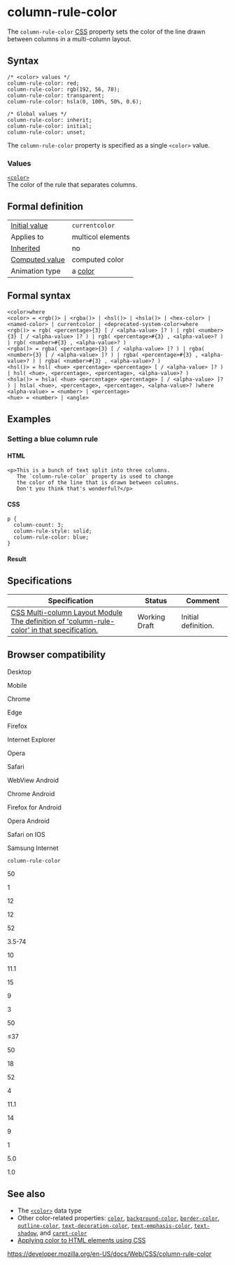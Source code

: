 # column-rule-color

The `column-rule-color` [CSS](https://developer.mozilla.org/en-US/docs/Web/CSS) property sets the color of the line drawn between columns in a multi-column layout.

## Syntax

    /* <color> values */
    column-rule-color: red;
    column-rule-color: rgb(192, 56, 78);
    column-rule-color: transparent;
    column-rule-color: hsla(0, 100%, 50%, 0.6);

    /* Global values */
    column-rule-color: inherit;
    column-rule-color: initial;
    column-rule-color: unset;

The `column-rule-color` property is specified as a single `<color>` value.

### Values

[`<color>`](color_value)  
The color of the rule that separates columns.

## Formal definition

<table><tbody><tr class="odd"><td><a href="initial_value">Initial value</a></td><td><code>currentcolor</code></td></tr><tr class="even"><td>Applies to</td><td>multicol elements</td></tr><tr class="odd"><td><a href="inheritance">Inherited</a></td><td>no</td></tr><tr class="even"><td><a href="computed_value">Computed value</a></td><td>computed color</td></tr><tr class="odd"><td>Animation type</td><td>a <a href="color_value#interpolation">color</a></td></tr></tbody></table>

## Formal syntax

    <color>where
    <color> = <rgb()> | <rgba()> | <hsl()> | <hsla()> | <hex-color> | <named-color> | currentcolor | <deprecated-system-color>where
    <rgb()> = rgb( <percentage>{3} [ / <alpha-value> ]? ) | rgb( <number>{3} [ / <alpha-value> ]? ) | rgb( <percentage>#{3} , <alpha-value>? ) | rgb( <number>#{3} , <alpha-value>? )
    <rgba()> = rgba( <percentage>{3} [ / <alpha-value> ]? ) | rgba( <number>{3} [ / <alpha-value> ]? ) | rgba( <percentage>#{3} , <alpha-value>? ) | rgba( <number>#{3} , <alpha-value>? )
    <hsl()> = hsl( <hue> <percentage> <percentage> [ / <alpha-value> ]? ) | hsl( <hue>, <percentage>, <percentage>, <alpha-value>? )
    <hsla()> = hsla( <hue> <percentage> <percentage> [ / <alpha-value> ]? ) | hsla( <hue>, <percentage>, <percentage>, <alpha-value>? )where
    <alpha-value> = <number> | <percentage>
    <hue> = <number> | <angle>

## Examples

### Setting a blue column rule

#### HTML

    <p>This is a bunch of text split into three columns.
       The `column-rule-color` property is used to change
       the color of the line that is drawn between columns.
       Don't you think that's wonderful?</p>

#### CSS

    p {
      column-count: 3;
      column-rule-style: solid;
      column-rule-color: blue;
    }

#### Result

## Specifications

<table><thead><tr class="header"><th>Specification</th><th>Status</th><th>Comment</th></tr></thead><tbody><tr class="odd"><td><a href="https://drafts.csswg.org/css-multicol-1/#crc">CSS Multi-column Layout Module<br />
<span class="small">The definition of 'column-rule-color' in that specification.</span></a></td><td><span class="spec-wd">Working Draft</span></td><td>Initial definition.</td></tr></tbody></table>

## Browser compatibility

Desktop

Mobile

Chrome

Edge

Firefox

Internet Explorer

Opera

Safari

WebView Android

Chrome Android

Firefox for Android

Opera Android

Safari on IOS

Samsung Internet

`column-rule-color`

50

1

12

12

52

3.5-74

10

11.1

15

9

3

50

≤37

50

18

52

4

11.1

14

9

1

5.0

1.0

## See also

- The [`<color>`](color_value) data type
- Other color-related properties: [`color`](color), [`background-color`](background-color), [`border-color`](border-color), [`outline-color`](outline-color), [`text-decoration-color`](text-decoration-color), [`text-emphasis-color`](text-emphasis-color), [`text-shadow`](text-shadow), and [`caret-color`](caret-color)
- [Applying color to HTML elements using CSS](https://developer.mozilla.org/en-US/docs/Web/HTML/Applying_color)

<a href="https://developer.mozilla.org/en-US/docs/Web/CSS/column-rule-color" class="_attribution-link">https://developer.mozilla.org/en-US/docs/Web/CSS/column-rule-color</a>
